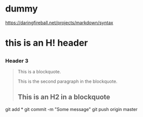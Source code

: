 # dummy

https://daringfireball.net/projects/markdown/syntax

# this is an H! header
##

### Header 3

> This is a blockquote.
> 
> This is the second paragraph in the blockquote.
>
> ## This is an H2 in a blockquote

git add *
git commit -m "Some message"
git push origin master
